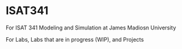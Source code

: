 ISAT341
=======

For ISAT 341 Modeling and Simulation at James Madiosn University

For Labs, Labs that are in progress (WIP), and Projects
